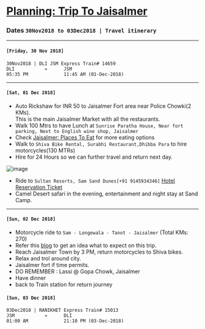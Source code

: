# [Planning: Trip To Jaisalmer](https://en.wikipedia.org/wiki/Jaisalmer)

### Dates `30Nov2018 to 03Dec2018 | Travel itinerary` 
***
#### `[Friday, 30 Nov 2018]`

```
30Nov2018 | DLI JSM Express Train# 14659
DLI           ✈      JSM
05:35 PM             11:45 AM (01-Dec-2018)   
```  
***
####  `[Sat, 01 Dec 2018]`

* Auto Rickshaw for INR 50 to Jaisalmer Fort area near Police Chowki(2 KMs).   
  This is the main Jaisalmer Market with all the restaurants.
* Walk 100 Mtrs to have Lunch at `Sunrise Paratha House, Near fort parking, Next to English wine shop, Jaisalmer`  
* Check [Jaisalmer: Places To Eat](jaisalmer_places_to_eat.md) for more eating options
* Walk to `Shiva Bike Rental, Surabhi Restaurant,Dhibba Para` to hire motorcycles(130 MTRs)
* Hire for 24 Hours so we can further travel and return next day.

![image](https://user-images.githubusercontent.com/13016162/48720798-79cacd80-ec46-11e8-9f1a-10c833202498.png)

* Ride to `Sultan Resorts, Sam Sand Dunes[+91 9145934346]`  [Hotel Reservation Ticket](NH2211697200476.pdf)
* Camel Desert safari in the evening, entertainment and night stay at Sand Camp.

***

####  `[Sun, 02 Dec 2018]`
* Motorcycle ride to `Sam - Longewala - Tanot - Jaisalmer` (Total KMs: 270)
* Refer this [blog](https://www.tripoto.com/trip/in-and-around-jaisalmer-tales-from-the-western-border-596db91c3caa3) to get an idea what to expect on this trip.
* Reach Jaisalmer Town by 3 PM, return motorcycles to Shiva bikes.
* Relax and trol around city.
* Jaisalmer fort if time permits.
* DO REMEMBER : Lassi @ Gopa Chowk, Jaisalmer
* Have dinner
* back to Train station for return journey  

####  `[Sun, 03 Dec 2018]`

```
03Dec2018 | RANIKHET Express Train# 15013
JSM           ✈      DLI
01:00 AM             21:10 PM (03-Dec-2018)  
```
